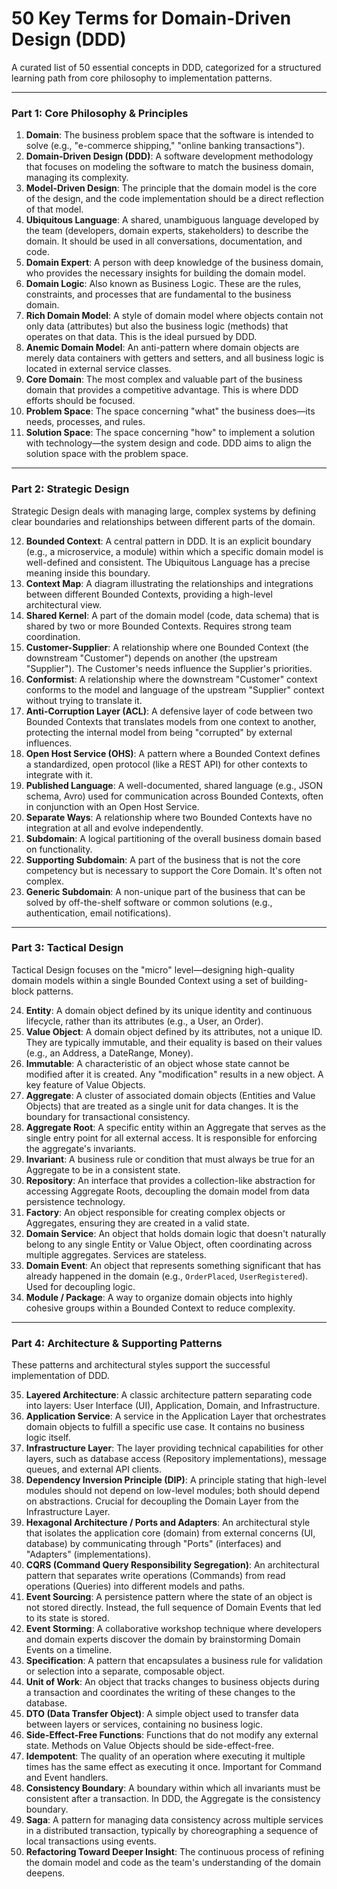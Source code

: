 # 50 Key Terms for Domain-Driven Design (DDD)

A curated list of 50 essential concepts in DDD, categorized for a structured learning path from core philosophy to implementation patterns.

---

### Part 1: Core Philosophy & Principles

1.  **Domain**: The business problem space that the software is intended to solve (e.g., "e-commerce shipping," "online banking transactions").
2.  **Domain-Driven Design (DDD)**: A software development methodology that focuses on modeling the software to match the business domain, managing its complexity.
3.  **Model-Driven Design**: The principle that the domain model is the core of the design, and the code implementation should be a direct reflection of that model.
4.  **Ubiquitous Language**: A shared, unambiguous language developed by the team (developers, domain experts, stakeholders) to describe the domain. It should be used in all conversations, documentation, and code.
5.  **Domain Expert**: A person with deep knowledge of the business domain, who provides the necessary insights for building the domain model.
6.  **Domain Logic**: Also known as Business Logic. These are the rules, constraints, and processes that are fundamental to the business domain.
7.  **Rich Domain Model**: A style of domain model where objects contain not only data (attributes) but also the business logic (methods) that operates on that data. This is the ideal pursued by DDD.
8.  **Anemic Domain Model**: An anti-pattern where domain objects are merely data containers with getters and setters, and all business logic is located in external service classes.
9.  **Core Domain**: The most complex and valuable part of the business domain that provides a competitive advantage. This is where DDD efforts should be focused.
10. **Problem Space**: The space concerning "what" the business does—its needs, processes, and rules.
11. **Solution Space**: The space concerning "how" to implement a solution with technology—the system design and code. DDD aims to align the solution space with the problem space.

---

### Part 2: Strategic Design

Strategic Design deals with managing large, complex systems by defining clear boundaries and relationships between different parts of the domain.

12. **Bounded Context**: A central pattern in DDD. It is an explicit boundary (e.g., a microservice, a module) within which a specific domain model is well-defined and consistent. The Ubiquitous Language has a precise meaning inside this boundary.
13. **Context Map**: A diagram illustrating the relationships and integrations between different Bounded Contexts, providing a high-level architectural view.
14. **Shared Kernel**: A part of the domain model (code, data schema) that is shared by two or more Bounded Contexts. Requires strong team coordination.
15. **Customer-Supplier**: A relationship where one Bounded Context (the downstream "Customer") depends on another (the upstream "Supplier"). The Customer's needs influence the Supplier's priorities.
16. **Conformist**: A relationship where the downstream "Customer" context conforms to the model and language of the upstream "Supplier" context without trying to translate it.
17. **Anti-Corruption Layer (ACL)**: A defensive layer of code between two Bounded Contexts that translates models from one context to another, protecting the internal model from being "corrupted" by external influences.
18. **Open Host Service (OHS)**: A pattern where a Bounded Context defines a standardized, open protocol (like a REST API) for other contexts to integrate with it.
19. **Published Language**: A well-documented, shared language (e.g., JSON schema, Avro) used for communication across Bounded Contexts, often in conjunction with an Open Host Service.
20. **Separate Ways**: A relationship where two Bounded Contexts have no integration at all and evolve independently.
21. **Subdomain**: A logical partitioning of the overall business domain based on functionality.
22. **Supporting Subdomain**: A part of the business that is not the core competency but is necessary to support the Core Domain. It's often not complex.
23. **Generic Subdomain**: A non-unique part of the business that can be solved by off-the-shelf software or common solutions (e.g., authentication, email notifications).

---

### Part 3: Tactical Design

Tactical Design focuses on the "micro" level—designing high-quality domain models within a single Bounded Context using a set of building-block patterns.

24. **Entity**: A domain object defined by its unique identity and continuous lifecycle, rather than its attributes (e.g., a User, an Order).
25. **Value Object**: A domain object defined by its attributes, not a unique ID. They are typically immutable, and their equality is based on their values (e.g., an Address, a DateRange, Money).
26. **Immutable**: A characteristic of an object whose state cannot be modified after it is created. Any "modification" results in a new object. A key feature of Value Objects.
27. **Aggregate**: A cluster of associated domain objects (Entities and Value Objects) that are treated as a single unit for data changes. It is the boundary for transactional consistency.
28. **Aggregate Root**: A specific entity within an Aggregate that serves as the single entry point for all external access. It is responsible for enforcing the aggregate's invariants.
29. **Invariant**: A business rule or condition that must always be true for an Aggregate to be in a consistent state.
30. **Repository**: An interface that provides a collection-like abstraction for accessing Aggregate Roots, decoupling the domain model from data persistence technology.
31. **Factory**: An object responsible for creating complex objects or Aggregates, ensuring they are created in a valid state.
32. **Domain Service**: An object that holds domain logic that doesn't naturally belong to any single Entity or Value Object, often coordinating across multiple aggregates. Services are stateless.
33. **Domain Event**: An object that represents something significant that has already happened in the domain (e.g., `OrderPlaced`, `UserRegistered`). Used for decoupling logic.
34. **Module / Package**: A way to organize domain objects into highly cohesive groups within a Bounded Context to reduce complexity.

---

### Part 4: Architecture & Supporting Patterns

These patterns and architectural styles support the successful implementation of DDD.

35. **Layered Architecture**: A classic architecture pattern separating code into layers: User Interface (UI), Application, Domain, and Infrastructure.
36. **Application Service**: A service in the Application Layer that orchestrates domain objects to fulfill a specific use case. It contains no business logic itself.
37. **Infrastructure Layer**: The layer providing technical capabilities for other layers, such as database access (Repository implementations), message queues, and external API clients.
38. **Dependency Inversion Principle (DIP)**: A principle stating that high-level modules should not depend on low-level modules; both should depend on abstractions. Crucial for decoupling the Domain Layer from the Infrastructure Layer.
39. **Hexagonal Architecture / Ports and Adapters**: An architectural style that isolates the application core (domain) from external concerns (UI, database) by communicating through "Ports" (interfaces) and "Adapters" (implementations).
40. **CQRS (Command Query Responsibility Segregation)**: An architectural pattern that separates write operations (Commands) from read operations (Queries) into different models and paths.
41. **Event Sourcing**: A persistence pattern where the state of an object is not stored directly. Instead, the full sequence of Domain Events that led to its state is stored.
42. **Event Storming**: A collaborative workshop technique where developers and domain experts discover the domain by brainstorming Domain Events on a timeline.
43. **Specification**: A pattern that encapsulates a business rule for validation or selection into a separate, composable object.
44. **Unit of Work**: An object that tracks changes to business objects during a transaction and coordinates the writing of these changes to the database.
45. **DTO (Data Transfer Object)**: A simple object used to transfer data between layers or services, containing no business logic.
46. **Side-Effect-Free Functions**: Functions that do not modify any external state. Methods on Value Objects should be side-effect-free.
47. **Idempotent**: The quality of an operation where executing it multiple times has the same effect as executing it once. Important for Command and Event handlers.
48. **Consistency Boundary**: A boundary within which all invariants must be consistent after a transaction. In DDD, the Aggregate is the consistency boundary.
49. **Saga**: A pattern for managing data consistency across multiple services in a distributed transaction, typically by choreographing a sequence of local transactions using events.
50. **Refactoring Toward Deeper Insight**: The continuous process of refining the domain model and code as the team's understanding of the domain deepens.
